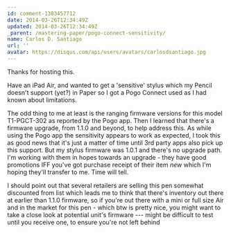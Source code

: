 ```yaml
---
id: comment-1303457712
date: 2014-03-26T12:34:49Z
updated: 2014-03-26T12:34:49Z
_parent: /mastering-paper/pogo-connect-sensitivity/
name: Carlos D. Santiago
url: ''
avatar: https://disqus.com/api/users/avatars/carlosdsantiago.jpg
---
```


Thanks for hosting this.

Have an iPad Air, and wanted to get a 'sensitive' stylus which my Pencil doesn't support (yet?) in Paper so I got a Pogo
Connect used as I had known about limitations.

The odd thing to me at least
is the ranging firmware versions for this model T1-PGCT-302 as reported by the Pogo
app. Then I learned that there's a firmware upgrade, from 1.1.0 and beyond, to help
address this. As while using the Pogo app the sensitivity appears to work as expected,
I took this as good news that it's just a matter of time until 3rd party apps also
pick up this support. But my stylus firmware was 1.0.1 and there's no upgrade path.
I'm working with them in hopes towards an upgrade - they have good promotions IFF
you've got purchase receipt of their item *new* which I'm hoping they'll transfer
to me. Time will tell.

I should point out that several retailers are selling
this pen somewhat discounted from list which leads me to think that there's inventory
out there at earlier than 1.1.0 firmware, so if you're out there with a mini or
full size Air and in the market for this pen - which btw is pretty nice, you might
want to take a close look at potential unit's firmware --- might be difficult to test
until you receive one, to ensure you're not left behind
